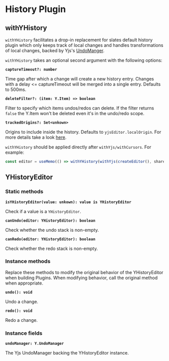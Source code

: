 # History Plugin

## withYHistory

`withYHistory` facilitates a drop-in replacement for slates default history plugin which only keeps track of local changes and handles transformations of local changes, backed by Yjs's [UndoManger](https://docs.yjs.dev/api/undo-manager).&#x20;



`withYHistory` takes an optional second argument with the following options:

**`captureTimeout?: number`**

Time gap after which a change will create a new history entry. Changes with a delay <= captureTimeout will be merged into a single entry. Defaults to 500ms.

**`deleteFilter?: (item: Y.Item) => boolean`**

Filter to specify which items undos/redos can delete. If the filter returns `false` the Y.Item won't be deleted even it's in the undo/redo scope.

**`trackedOrigins?: Set<unkown>`**

Origins to include inside the history. Defaults to `yjsEditor.localOrigin`. For more details take a look [here](https://docs.yjs.dev/api/undo-manager#example-specify-tracked-origins).



`withYHistory` should be applied directly after `withYjs/withCursors`. For example:

```javascript
const editor = useMemo(() => withYHistory(withYjs(createEditor(), sharedType)), [])
```

## YHistoryEditor

### Static methods

**`isYHistoryEditor(value: unkown): value is YHistoryEditor`**

Check if a value is a `YHistoryEditor`.

**`canUndo(editor: YHistoryEditor): boolean`**

Check whether the undo stack is non-empty.

**`canRedo(editor: YHistoryEditor): boolean`**

Check whether the redo stack is non-empty.

### Instance methods

Replace these methods to modify the original behavior of the YHistoryEditor when building Plugins. When modifying behavior, call the original method when appropriate.

**`undo(): void`**

Undo a change.

**`redo(): void`**

Redo a change.

### Instance fields

**`undoManager: Y.UndoManager`**

The Yjs UndoManager backing the YHistoryEditor instance.

